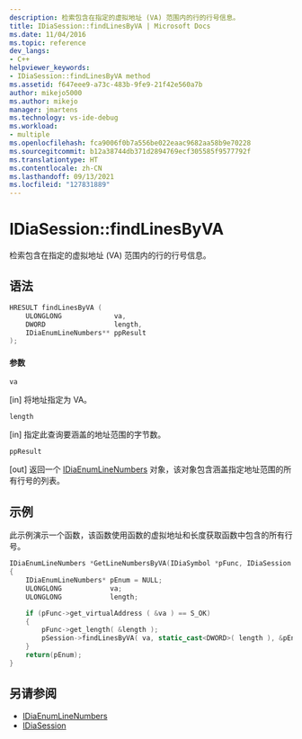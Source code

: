 ```yaml
---
description: 检索包含在指定的虚拟地址 (VA) 范围内的行的行号信息。
title: IDiaSession::findLinesByVA | Microsoft Docs
ms.date: 11/04/2016
ms.topic: reference
dev_langs:
- C++
helpviewer_keywords:
- IDiaSession::findLinesByVA method
ms.assetid: f647eee9-a73c-483b-9fe9-21f42e560a7b
author: mikejo5000
ms.author: mikejo
manager: jmartens
ms.technology: vs-ide-debug
ms.workload:
- multiple
ms.openlocfilehash: fca9006f0b7a556be022eaac9682aa58b9e70228
ms.sourcegitcommit: b12a38744db371d2894769ecf305585f9577792f
ms.translationtype: HT
ms.contentlocale: zh-CN
ms.lasthandoff: 09/13/2021
ms.locfileid: "127831889"
---
```

# <a name="idiasessionfindlinesbyva"></a>IDiaSession::findLinesByVA
检索包含在指定的虚拟地址 (VA) 范围内的行的行号信息。

## <a name="syntax"></a>语法

```C++
HRESULT findLinesByVA (
    ULONGLONG             va,
    DWORD                 length,
    IDiaEnumLineNumbers** ppResult
);
```

#### <a name="parameters"></a>参数
`va`

[in] 将地址指定为 VA。

`length`

[in] 指定此查询要涵盖的地址范围的字节数。

`ppResult`

[out] 返回一个 [IDiaEnumLineNumbers](../../debugger/debug-interface-access/idiaenumlinenumbers.md) 对象，该对象包含涵盖指定地址范围的所有行号的列表。

## <a name="example"></a>示例
此示例演示一个函数，该函数使用函数的虚拟地址和长度获取函数中包含的所有行号。

```C++
IDiaEnumLineNumbers *GetLineNumbersByVA(IDiaSymbol *pFunc, IDiaSession *pSession)
{
    IDiaEnumLineNumbers* pEnum = NULL;
    ULONGLONG            va;
    ULONGLONG            length;

    if (pFunc->get_virtualAddress ( &va ) == S_OK)
    {
        pFunc->get_length( &length );
        pSession->findLinesByVA( va, static_cast<DWORD>( length ), &pEnum );
    }
    return(pEnum);
}
```

## <a name="see-also"></a>另请参阅
- [IDiaEnumLineNumbers](../../debugger/debug-interface-access/idiaenumlinenumbers.md)
- [IDiaSession](../../debugger/debug-interface-access/idiasession.md)
